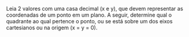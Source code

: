 Leia 2 valores com uma casa decimal (x e y), que devem representar as coordenadas de
um ponto em um plano. A seguir, determine qual o quadrante ao qual pertence o ponto,
ou se está sobre um dos eixos cartesianos ou na origem (x = y = 0).